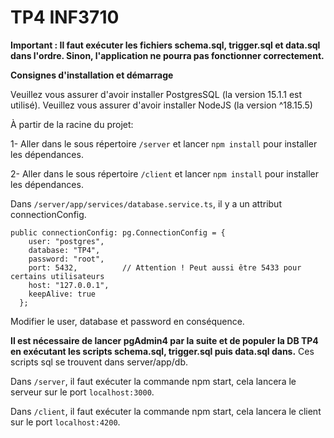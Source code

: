 # TP4 INF3710
**Important : Il faut exécuter les fichiers schema.sql, trigger.sql et data.sql dans l'ordre. Sinon, l'application ne pourra  pas fonctionner correctement.**

**Consignes d'installation et démarrage**

Veuillez vous assurer d'avoir  installer PostgresSQL (la version 15.1.1 est utilisé).
Veuillez vous assurer d'avoir installer NodeJS (la version ^18.15.5)

À partir de la racine du projet:

1- Aller dans le sous répertoire `/server` et lancer `npm install` pour installer les dépendances.

2- Aller dans le sous répertoire `/client` et lancer `npm install` pour installer les dépendances.

Dans `/server/app/services/database.service.ts`, il y a un attribut connectionConfig.
```
public connectionConfig: pg.ConnectionConfig = {
    user: "postgres",
    database: "TP4",
    password: "root",
    port: 5432,          // Attention ! Peut aussi être 5433 pour certains utilisateurs
    host: "127.0.0.1",
    keepAlive: true
  };
```
Modifier le user, database et password en conséquence. 

**Il est nécessaire de lancer pgAdmin4 par la suite et de populer la DB  TP4 en exécutant les scripts schema.sql, trigger.sql puis data.sql dans.**
Ces scripts sql se trouvent dans server/app/db.

Dans ```/server```, il faut exécuter la commande npm start, cela lancera le serveur sur le port ```localhost:3000```.


Dans ```/client```, il faut exécuter la commande npm start, cela lancera le client sur le port ```localhost:4200```.
